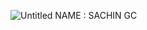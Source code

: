 
![Untitled](https://github.com/user-attachments/assets/15cc93d8-c144-49aa-8d3b-014e992d7941) 
NAME : SACHIN GC
